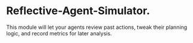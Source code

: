 # Reflective-Agent-Simulator.
This module will let your agents review past actions, tweak their planning logic, and record metrics for later analysis.

